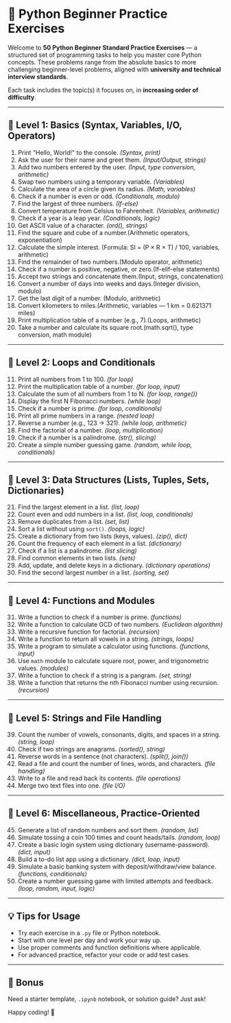 # 🐍 Python Beginner Practice Exercises

Welcome to **50 Python Beginner Standard Practice Exercises** — a structured set of programming tasks to help you master core Python concepts. These problems range from the absolute basics to more challenging beginner-level problems, aligned with **university and technical interview standards**.

Each task includes the topic(s) it focuses on, in **increasing order of difficulty**.

---

## 🔰 Level 1: Basics (Syntax, Variables, I/O, Operators)

1. Print "Hello, World!" to the console. *(Syntax, print)*
2. Ask the user for their name and greet them. *(Input/Output, strings)*
3. Add two numbers entered by the user. *(Input, type conversion, arithmetic)*
4. Swap two numbers using a temporary variable. *(Variables)*
5. Calculate the area of a circle given its radius. *(Math, variables)*
6. Check if a number is even or odd. *(Conditionals, modulo)*
7. Find the largest of three numbers. *(If-else)*
8. Convert temperature from Celsius to Fahrenheit. *(Variables, arithmetic)*
9. Check if a year is a leap year. *(Conditionals, logic)*
10. Get ASCII value of a character. *(ord(), strings)*
11. Find the square and cube of a number.(Arithmetic operators, exponentiation)
12. Calculate the simple interest. (Formula: SI = (P × R × T) / 100, variables, arithmetic)
13. Find the remainder of two numbers.(Modulo operator, arithmetic)
14. Check if a number is positive, negative, or zero.(If-elif-else statements)
15. Accept two strings and concatenate them.(Input, strings, concatenation)
16. Convert a number of days into weeks and days.(Integer division, modulo)
17. Get the last digit of a number. (Modulo, arithmetic)
18. Convert kilometers to miles.(Arithmetic, variables — 1 km = 0.621371 miles)
19. Print multiplication table of a number (e.g., 7).(Loops, arithmetic)
20. Take a number and calculate its square root.(math.sqrt(), type conversion, math module)

---

## 🧮 Level 2: Loops and Conditionals

11. Print all numbers from 1 to 100. *(for loop)*
12. Print the multiplication table of a number. *(for loop, input)*
13. Calculate the sum of all numbers from 1 to N. *(for loop, range())*
14. Display the first N Fibonacci numbers. *(while loop)*
15. Check if a number is prime. *(for loop, conditionals)*
16. Print all prime numbers in a range. *(nested loop)*
17. Reverse a number (e.g., 123 → 321). *(while loop, arithmetic)*
18. Find the factorial of a number. *(loop, multiplication)*
19. Check if a number is a palindrome. *(str(), slicing)*
20. Create a simple number guessing game. *(random, while loop, conditionals)*

---

## 🧰 Level 3: Data Structures (Lists, Tuples, Sets, Dictionaries)

21. Find the largest element in a list. *(list, loop)*
22. Count even and odd numbers in a list. *(list, loop, conditionals)*
23. Remove duplicates from a list. *(set, list)*
24. Sort a list without using `sort()`. *(loops, logic)*
25. Create a dictionary from two lists (keys, values). *(zip(), dict)*
26. Count the frequency of each element in a list. *(dictionary)*
27. Check if a list is a palindrome. *(list slicing)*
28. Find common elements in two lists. *(sets)*
29. Add, update, and delete keys in a dictionary. *(dictionary operations)*
30. Find the second largest number in a list. *(sorting, set)*

---

## 🧠 Level 4: Functions and Modules

31. Write a function to check if a number is prime. *(functions)*
32. Write a function to calculate GCD of two numbers. *(Euclidean algorithm)*
33. Write a recursive function for factorial. *(recursion)*
34. Write a function to return all vowels in a string. *(strings, loops)*
35. Write a program to simulate a calculator using functions. *(functions, input)*
36. Use `math` module to calculate square root, power, and trigonometric values. *(modules)*
37. Write a function to check if a string is a pangram. *(set, string)*
38. Write a function that returns the nth Fibonacci number using recursion. *(recursion)*

---

## 📂 Level 5: Strings and File Handling

39. Count the number of vowels, consonants, digits, and spaces in a string. *(string, loop)*
40. Check if two strings are anagrams. *(sorted(), string)*
41. Reverse words in a sentence (not characters). *(split(), join())*
42. Read a file and count the number of lines, words, and characters. *(file handling)*
43. Write to a file and read back its contents. *(file operations)*
44. Merge two text files into one. *(file I/O)*

---

## 🧩 Level 6: Miscellaneous, Practice-Oriented

45. Generate a list of random numbers and sort them. *(random, list)*
46. Simulate tossing a coin 100 times and count heads/tails. *(random, loop)*
47. Create a basic login system using dictionary (username-password). *(dict, input)*
48. Build a to-do list app using a dictionary. *(dict, loop, input)*
49. Simulate a basic banking system with deposit/withdraw/view balance. *(functions, conditionals)*
50. Create a number guessing game with limited attempts and feedback. *(loop, random, input, logic)*

---

## 💡 Tips for Usage

- Try each exercise in a `.py` file or Python notebook.
- Start with one level per day and work your way up.
- Use proper comments and function definitions where applicable.
- For advanced practice, refactor your code or add test cases.

---

## 📁 Bonus

Need a starter template, `.ipynb` notebook, or solution guide? Just ask!

Happy coding! 🚀
